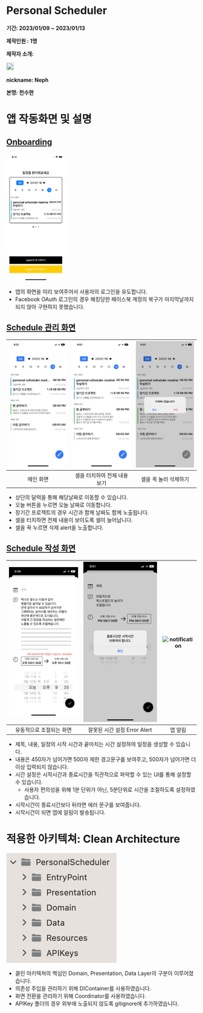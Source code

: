 # Personal Scheduler

**기간: 2023/01/09 ~ 2023/01/13**

**제작인원 : 1명**

**제작자 소개:**

<img src = "https://user-images.githubusercontent.com/67148595/212323576-25fd6d2c-eb14-4fec-be74-6427a488be45.png" width="20%" height="20%">

**nickname: Neph**

**본명: 천수현**



# 앱 작동화면 및 설명

## [Onboarding](https://github.com/Neph3779/ios-wanted-PersonalScheduler/tree/main/PersonalScheduler/Presentation/OnboardingScene)

<img src="https://raw.githubusercontent.com/Neph3779/Blog-Image/forUpload/img/20230113212224.gif" alt="Simulator Screen Recording - iPhone 13 - 2023-01-13 at 21.13.08" style="zoom:33%;" />

- 앱의 화면을 미리 보여주어서 사용자의 로그인을 유도합니다.
- Facebook OAuth 로그인의 경우 해킹당한 페이스북 계정의 복구가 마지막날까지 되지 않아 구현하지 못했습니다.



## [Schedule 관리 화면](https://github.com/Neph3779/ios-wanted-PersonalScheduler/tree/main/PersonalScheduler/Presentation/ScheduleListScene)

| ![mainPage](https://raw.githubusercontent.com/Neph3779/Blog-Image/forUpload/img/20230113212554.PNG) | ![expandableTextView](https://raw.githubusercontent.com/Neph3779/Blog-Image/forUpload/img/20230113212600.PNG) | ![deleteWithLongPress](https://raw.githubusercontent.com/Neph3779/Blog-Image/forUpload/img/20230113212604.PNG) |
| :----------------------------------------------------------: | :----------------------------------------------------------: | :----------------------------------------------------------: |
|                          메인 화면                           |                 셀을 터치하여 전체 내용 보기                 |                    셀을 꾹 눌러 삭제하기                     |

- 상단의 달력을 통해 해당날짜로 이동할 수 있습니다.
- 오늘 버튼을 누르면 오늘 날짜로 이동합니다.
- 장기간 프로젝트의 경우 시간과 함께 날짜도 함께 노출됩니다.
- 셀을 터치하면 전체 내용이 보이도록 셀이 늘어납니다.
- 셀을 꾹 누르면 삭제 alert을 노출합니다.



## [Schedule 작성 화면](https://github.com/Neph3779/ios-wanted-PersonalScheduler/tree/main/PersonalScheduler/Presentation/ScheduleListScene)

| ![scheduleMaking](https://raw.githubusercontent.com/Neph3779/Blog-Image/forUpload/img/20230113214008.PNG) | ![errorMessage](https://raw.githubusercontent.com/Neph3779/Blog-Image/forUpload/img/20230113212845.PNG) | ![notification](https://raw.githubusercontent.com/Neph3779/Blog-Image/forUpload/img/20230113212851.PNG) |
| :----------------------------------------------------------: | :----------------------------------------------------------: | :----------------------------------------------------------: |
|                   유동적으로 조절되는 화면                   |                 잘못된 시간 설정 Error Alert                 |                           앱 알림                            |

- 제목, 내용, 일정의 시작 시간과 끝마치는 시간 설정하여 일정을 생성할 수 있습니다.
- 내용은 450자가 넘어가면 500자 제한 경고문구를 보여주고, 500자가 넘어가면 더이상 입력되지 않습니다.
- 시간 설정은 시작시간과 종료시간을 직관적으로 파악할 수 있는 UI를 통해 설정할 수 있습니다. 
  - 사용자 편의성을 위해 1분 단위가 아닌, 5분단위로 시간을 조절하도록 설정하였습니다.
- 시작시간이 종료시간보다 뒤라면 에러 문구를 보여줍니다.
- 시작시간이 되면 앱에 알림이 발송됩니다.



# 적용한 아키텍쳐: Clean Architecture

![image-20230113214316524](https://raw.githubusercontent.com/Neph3779/Blog-Image/forUpload/img/20230113214316.png)

- 클린 아키텍쳐의 핵심인 Domain, Presentation, Data Layer의 구분이 이루어졌습니다.
- 의존성 주입을 관리하기 위해 DIContainer를 사용하였습니다.
- 화면 전환을 관리하기 위해 Coordinator를 사용하였습니다.
- APIKey 폴더의 경우 외부에 노출되지 않도록 gitignore에 추가하였습니다.
